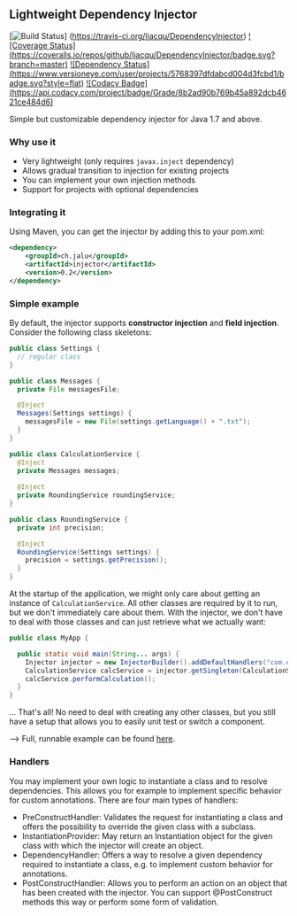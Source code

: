 ## Lightweight Dependency Injector
[![Build Status](https://travis-ci.org/ljacqu/DependencyInjector.svg?branch=master)]
(https://travis-ci.org/ljacqu/DependencyInjector) [![Coverage Status]
(https://coveralls.io/repos/github/ljacqu/DependencyInjector/badge.svg?branch=master)](https://coveralls.io/github/ljacqu/DependencyInjector?branch=master) [![Dependency Status]
(https://www.versioneye.com/user/projects/5768397dfdabcd004d3fcbd1/badge.svg?style=flat)](https://www.versioneye.com/user/projects/5768397dfdabcd004d3fcbd1) [![Codacy Badge]
(https://api.codacy.com/project/badge/Grade/8b2ad90b769b45a892dcb4621ce484d6)](https://www.codacy.com/app/ljacqu/DependencyInjector?utm_source=github.com&amp;utm_medium=referral&amp;utm_content=ljacqu/DependencyInjector&amp;utm_campaign=Badge_Grade)

Simple but customizable dependency injector for Java 1.7 and above.


### Why use it
- Very lightweight (only requires `javax.inject` dependency)
- Allows gradual transition to injection for existing projects
- You can implement your own injection methods
- Support for projects with optional dependencies

### Integrating it
Using Maven, you can get the injector by adding this to your pom.xml:

```xml
<dependency>
    <groupId>ch.jalu</groupId>
    <artifactId>injector</artifactId>
    <version>0.2</version>
</dependency>
```

### Simple example
By default, the injector supports **constructor injection** and **field injection**.
Consider the following class skeletons:

```java
public class Settings {
  // regular class
}

public class Messages {
  private File messagesFile;

  @Inject
  Messages(Settings settings) {
    messagesFile = new File(settings.getLanguage() + ".txt");
  }
}

public class CalculationService {
  @Inject
  private Messages messages;
  
  @Inject
  private RoundingService roundingService;
}

public class RoundingService {
  private int precision;

  @Inject
  RoundingService(Settings settings) {
    precision = settings.getPrecision();
  }
}
```

At the startup of the application, we might only care about getting an instance of `CalculationService`. All other
classes are required by it to run, but we don't immediately care about them. With the injector, we don't have to
deal with those classes and can just retrieve what we actually want:

```java
public class MyApp {

  public static void main(String... args) {
    Injector injector = new InjectorBuilder().addDefaultHandlers("com.example.my.project").create();
    CalculationService calcService = injector.getSingleton(CalculationService.class);
    calcService.performCalculation();
  }
}
```

... That's all! No need to deal with creating any other classes, but you still have a setup that allows you to easily
unit test or switch a component.

--> Full, runnable example can be found [here](https://github.com/ljacqu/DependencyInjector/tree/master/src/test/java/ch/jalu/injector/demo).

### Handlers
You may implement your own logic to instantiate a class and to resolve dependencies. This allows you for example to 
implement specific behavior for custom annotations. There are four main types of handlers:

 - PreConstructHandler: Validates the request for instantiating a class and offers the possibility to override 
                        the given class with a subclass.
 - InstantiationProvider: May return an Instantiation object for the given class with which the injector will 
                          create an object.
 - DependencyHandler: Offers a way to resolve a given dependency required to instantiate a class, e.g. to implement 
                      custom behavior for annotations.
 - PostConstructHandler: Allows you to perform an action on an object that has been created with the injector. 
                         You can support @PostConstruct methods this way or perform some form of validation.

